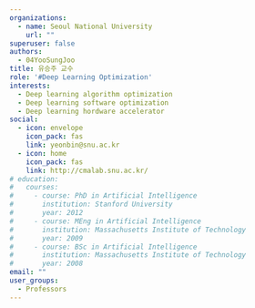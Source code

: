 ```yaml
---
organizations:
  - name: Seoul National University
    url: ""
superuser: false
authors:
  - 04YooSungJoo
title: 유승주 교수
role: '#Deep Learning Optimization'
interests:
  - Deep learning algorithm optimization
  - Deep learning software optimization
  - Deep learning hordware accelerator
social:
  - icon: envelope
    icon_pack: fas
    link: yeonbin@snu.ac.kr
  - icon: home
    icon_pack: fas
    link: http://cmalab.snu.ac.kr/
# education:
#   courses:
#     - course: PhD in Artificial Intelligence
#       institution: Stanford University
#       year: 2012
#     - course: MEng in Artificial Intelligence
#       institution: Massachusetts Institute of Technology
#       year: 2009
#     - course: BSc in Artificial Intelligence
#       institution: Massachusetts Institute of Technology
#       year: 2008
email: ""
user_groups:
  - Professors
---
```

